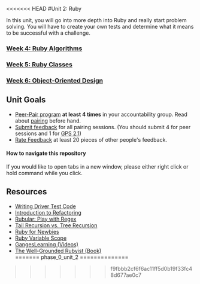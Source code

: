 <<<<<<< HEAD
#Unit 2: Ruby

In this unit, you will go into more depth into Ruby and really start problem solving. You will have to create your own tests and determine what it means to be successful with a challenge. 


### [Week 4: Ruby Algorithms](week_4)
### [Week 5: Ruby Classes](week_5)
### [Week 6: Object-Oriented Design](week_6)

## Unit Goals

- [Peer-Pair program](https://github.com/Devbootcamp/phase_0_handbook/blob/master/peer-pairing_sessions.md) **at least 4 times** in your accountability group. Read about [pairing](https://github.com/Devbootcamp/phase_0_handbook/blob/master/pairing_in_phase_0.md) before hand. 
- [Submit feedback](https://socrates.devbootcamp.com/feedback/new) for all pairing sessions. (You should submit 4 for peer sessions and 1 for [GPS 2.1](https://github.com/Devbootcamp/phase_0_handbook/blob/master/guided_pairing_sessions.md))
- [Rate Feedback](https://socrates.devbootcamp.com/feedback) at least 20 pieces of other people's feedback. 

#### How to navigate this repository
If you would like to open tabs in a new window, please either right click or hold command while you click. 

## Resources
+ [Writing Driver Test Code](https://gist.github.com/dbc-challenges/5aea3150ddec2aec1007)
+ [Introduction to Refactoring](http://sourcemaking.com/refactoring/introduction-to-refactoring)  
+ [Rubular: Play with Regex](http://rubular.com/)  
+ [Tail Recursion vs. Tree Recursion](http://www.dreamincode.net/forums/topic/35002-tail-recursion-vs-tree-recursion/)  
+ [Ruby for Newbies](http://net.tutsplus.com/sessions/ruby-for-newbies)  
+ [Ruby Variable Scope](http://www.techotopia.com/index.php/Ruby_Variable_Scope) 
+ [GangesLearning (Videos)](https://www.youtube.com/user/GangesLearning)
+ [The Well-Grounded Rubyist (Book)](http://www.manning.com/black2/)  
=======
phase_0_unit_2
==============
>>>>>>> f9fbbb2cf6f6ac11ff5d0b19f33fc48d677ae0c7

